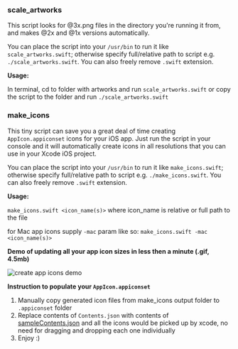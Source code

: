 ### scale_artworks 

This script looks for @3x.png files in the directory you're running it from, and makes @2x and @1x versions automatically. 

You can place the script into your `/usr/bin` to run it like `scale_artworks.swift`; otherwise specify full/relative path to script e.g. `./scale_artworks.swift`. You can also freely remove `.swift` extension. 

**Usage:**

In terminal, cd to folder with artworks and run `scale_artworks.swift` or copy the script to the folder and run `./scale_artworks.swift`

### make_icons

This tiny script can save you a great deal of time creating `AppIcon.appiconset` icons for your iOS app. Just run the script in your console and it will automatically create icons in all resolutions that you can use in your Xcode iOS project. 

You can place the script into your `/usr/bin` to run it like `make_icons.swift`; otherwise specify full/relative path to script e.g. `./make_icons.swift`. You can also freely remove `.swift` extension. 

**Usage:**

`make_icons.swift <icon_name(s)>`
where icon_name is relative or full path to the file

for Mac app icons supply `-mac` param like so: 
`make_icons.swift -mac <icon_name(s)>`

**Demo of updating all your app icon sizes in less then a minute (.gif, 4.5mb)**

![create app icons demo](https://cloud.githubusercontent.com/assets/2472186/14762850/bce1719e-098d-11e6-93d6-e1f8e78d2d83.gif)

**Instruction to populate your `AppIcon.appiconset`**

1. Manually copy generated icon files from make_icons output folder to `.appiconset` folder
2. Replace contents of `Contents.json` with contents of [sampleContents.json](sampleContents.json) and all the icons would be picked up by xcode, no need for dragging and dropping each one individually
3. Enjoy :)
